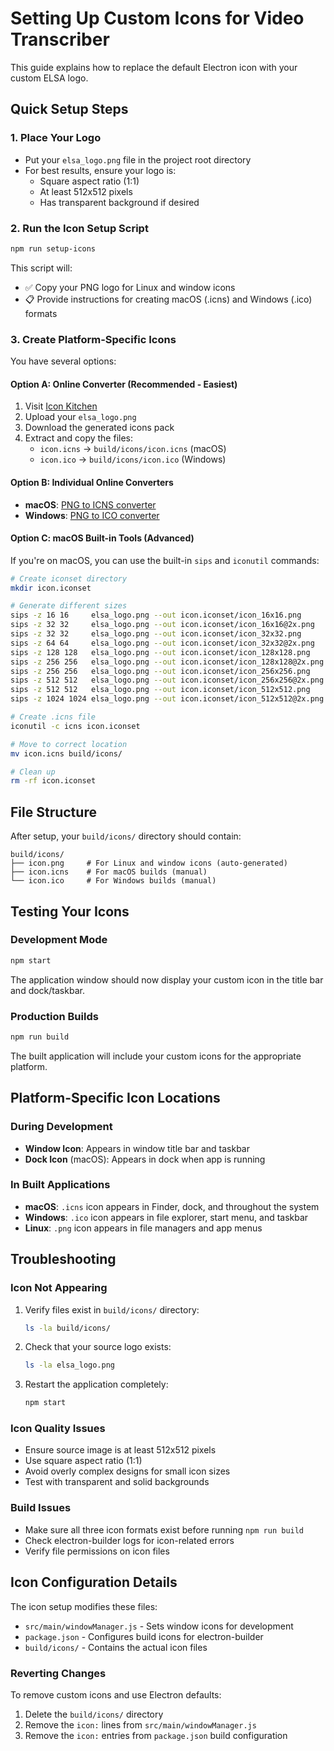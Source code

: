 # Setting Up Custom Icons for Video Transcriber

This guide explains how to replace the default Electron icon with your custom ELSA logo.

## Quick Setup Steps

### 1. Place Your Logo
- Put your `elsa_logo.png` file in the project root directory
- For best results, ensure your logo is:
  - Square aspect ratio (1:1)
  - At least 512x512 pixels
  - Has transparent background if desired

### 2. Run the Icon Setup Script
```bash
npm run setup-icons
```

This script will:
- ✅ Copy your PNG logo for Linux and window icons
- 📋 Provide instructions for creating macOS (.icns) and Windows (.ico) formats

### 3. Create Platform-Specific Icons

You have several options:

#### Option A: Online Converter (Recommended - Easiest)
1. Visit [Icon Kitchen](https://icon.kitchen/)
2. Upload your `elsa_logo.png`
3. Download the generated icons pack
4. Extract and copy the files:
   - `icon.icns` → `build/icons/icon.icns` (macOS)
   - `icon.ico` → `build/icons/icon.ico` (Windows)

#### Option B: Individual Online Converters
- **macOS**: [PNG to ICNS converter](https://convertio.co/png-icns/)
- **Windows**: [PNG to ICO converter](https://convertio.co/png-ico/)

#### Option C: macOS Built-in Tools (Advanced)
If you're on macOS, you can use the built-in `sips` and `iconutil` commands:

```bash
# Create iconset directory
mkdir icon.iconset

# Generate different sizes
sips -z 16 16     elsa_logo.png --out icon.iconset/icon_16x16.png
sips -z 32 32     elsa_logo.png --out icon.iconset/icon_16x16@2x.png
sips -z 32 32     elsa_logo.png --out icon.iconset/icon_32x32.png
sips -z 64 64     elsa_logo.png --out icon.iconset/icon_32x32@2x.png
sips -z 128 128   elsa_logo.png --out icon.iconset/icon_128x128.png
sips -z 256 256   elsa_logo.png --out icon.iconset/icon_128x128@2x.png
sips -z 256 256   elsa_logo.png --out icon.iconset/icon_256x256.png
sips -z 512 512   elsa_logo.png --out icon.iconset/icon_256x256@2x.png
sips -z 512 512   elsa_logo.png --out icon.iconset/icon_512x512.png
sips -z 1024 1024 elsa_logo.png --out icon.iconset/icon_512x512@2x.png

# Create .icns file
iconutil -c icns icon.iconset

# Move to correct location
mv icon.icns build/icons/

# Clean up
rm -rf icon.iconset
```

## File Structure

After setup, your `build/icons/` directory should contain:

```
build/icons/
├── icon.png     # For Linux and window icons (auto-generated)
├── icon.icns    # For macOS builds (manual)
└── icon.ico     # For Windows builds (manual)
```

## Testing Your Icons

### Development Mode
```bash
npm start
```
The application window should now display your custom icon in the title bar and dock/taskbar.

### Production Builds
```bash
npm run build
```
The built application will include your custom icons for the appropriate platform.

## Platform-Specific Icon Locations

### During Development
- **Window Icon**: Appears in window title bar and taskbar
- **Dock Icon** (macOS): Appears in dock when app is running

### In Built Applications
- **macOS**: `.icns` icon appears in Finder, dock, and throughout the system
- **Windows**: `.ico` icon appears in file explorer, start menu, and taskbar  
- **Linux**: `.png` icon appears in file managers and app menus

## Troubleshooting

### Icon Not Appearing
1. Verify files exist in `build/icons/` directory:
   ```bash
   ls -la build/icons/
   ```

2. Check that your source logo exists:
   ```bash
   ls -la elsa_logo.png
   ```

3. Restart the application completely:
   ```bash
   npm start
   ```

### Icon Quality Issues
- Ensure source image is at least 512x512 pixels
- Use square aspect ratio (1:1)
- Avoid overly complex designs for small icon sizes
- Test with transparent and solid backgrounds

### Build Issues
- Make sure all three icon formats exist before running `npm run build`
- Check electron-builder logs for icon-related errors
- Verify file permissions on icon files

## Icon Configuration Details

The icon setup modifies these files:
- `src/main/windowManager.js` - Sets window icons for development
- `package.json` - Configures build icons for electron-builder
- `build/icons/` - Contains the actual icon files

### Reverting Changes
To remove custom icons and use Electron defaults:
1. Delete the `build/icons/` directory
2. Remove the `icon:` lines from `src/main/windowManager.js`
3. Remove the `icon:` entries from `package.json` build configuration 
